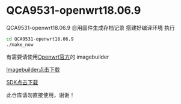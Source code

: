 # QCA9531-openwrt18.06.9
QCA9531-openwrt18.06.9 自用固件生成存档记录
搭建好编译环境 执行
```sh
cd QCA9531-openwrt18.06.9
./make_now
```

有需要请使用[Openwrt官方](https://downloads.openwrt.org/releases/18.06.9/targets/ar71xx/generic/)的 imagebuilder

[Imagebuilder点击下载](https://downloads.openwrt.org/releases/18.06.9/targets/ar71xx/generic/openwrt-imagebuilder-18.06.9-ar71xx-generic.Linux-x86_64.tar.xz)

[SDK点击下载](https://downloads.openwrt.org/releases/18.06.9/targets/ar71xx/generic/openwrt-sdk-18.06.9-ar71xx-generic_gcc-7.3.0_musl.Linux-x86_64.tar.xz)


此仓库请勿直接使用，谢谢！
